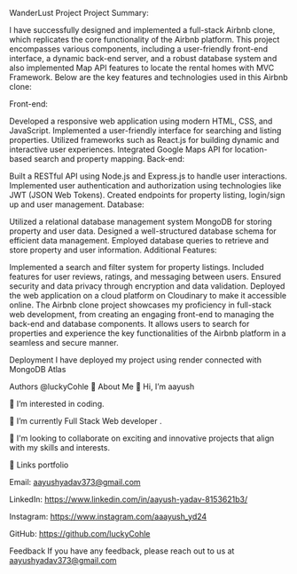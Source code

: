 WanderLust Project
Project Summary:

I have successfully designed and implemented a full-stack Airbnb clone, which replicates the core functionality of the Airbnb platform. This project encompasses various components, including a user-friendly front-end interface, a dynamic back-end server, and a robust database system and also implemented Map API features to locate the rental homes with MVC Framework. Below are the key features and technologies used in this Airbnb clone:

Front-end:

Developed a responsive web application using modern HTML, CSS, and JavaScript.
Implemented a user-friendly interface for searching and listing properties.
Utilized frameworks such as React.js for building dynamic and interactive user experiences.
Integrated Google Maps API for location-based search and property mapping.
Back-end:

Built a RESTful API using Node.js and Express.js to handle user interactions.
Implemented user authentication and authorization using technologies like JWT (JSON Web Tokens).
Created endpoints for property listing, login/sign up and user management.
Database:

Utilized a relational database management system MongoDB for storing property and user data.
Designed a well-structured database schema for efficient data management.
Employed database queries to retrieve and store property and user information.
Additional Features:

Implemented a search and filter system for property listings.
Included features for user reviews, ratings, and messaging between users.
Ensured security and data privacy through encryption and data validation.
Deployed the web application on a cloud platform on Cloudinary to make it accessible online.
The Airbnb clone project showcases my proficiency in full-stack web development, from creating an engaging front-end to managing the back-end and database components. It allows users to search for properties and experience the key functionalities of the Airbnb platform in a seamless and secure manner.

Deployment
I have deployed my project using render connected with MongoDB Atlas

Authors
@luckyCohle
🚀 About Me
👋 Hi, I’m aayush

👀 I’m interested in coding.

🌱 I’m currently Full Stack Web developer .

💞️ I'm looking to collaborate on exciting and innovative projects that align with my skills and interests.

🔗 Links
portfolio

Email: aayushyadav373@gmail.com

LinkedIn: https://www.linkedin.com/in/aayush-yadav-8153621b3/

Instagram: https://www.instagram.com/aaayush_yd24

GitHub: https://github.com/luckyCohle

Feedback
If you have any feedback, please reach out to us at aayushyadav373@gmail.com
